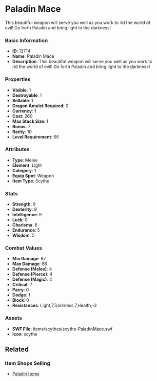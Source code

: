 # Paladin Mace

This beautiful weapon will serve you well as you work to rid the world of evil! Go forth Paladin and bring light to the darkness!

### Basic Information

- **ID**: 12714
- **Name**: Paladin Mace
- **Description**: This beautiful weapon will serve you well as you work to rid the world of evil! Go forth Paladin and bring light to the darkness!

### Properties

- **Visible**: 1
- **Destroyable**: 1
- **Sellable**: 1
- **Dragon Amulet Required**: 0
- **Currency**: 1
- **Cost**: 260
- **Max Stack Size**: 1
- **Bonus**: 7
- **Rarity**: 10
- **Level Requirement**: 66

### Attributes

- **Type**: Melee
- **Element**: Light
- **Category**: 1
- **Equip Spot**: Weapon
- **Item Type**: Scythe

### Stats

- **Strength**: 9
- **Dexterity**: 9
- **Intelligence**: 9
- **Luck**: 0
- **Charisma**: 8
- **Endurance**: 5
- **Wisdom**: 5

### Combat Values

- **Min Damage**: 67
- **Max Damage**: 86
- **Defense (Melee)**: 4
- **Defense (Pierce)**: 4
- **Defense (Magic)**: 4
- **Critical**: 7
- **Parry**: 0
- **Dodge**: 1
- **Block**: 0
- **Resistances**: Light,7,Darkness,7,Health,-3

### Assets

- **SWF File**: items/scythes/scythe-PaladinMace.swf
- **Icon**: scythe

## Related

### Item Shops Selling

- [Paladin Items](../item-shops/416-paladin-items.md)

